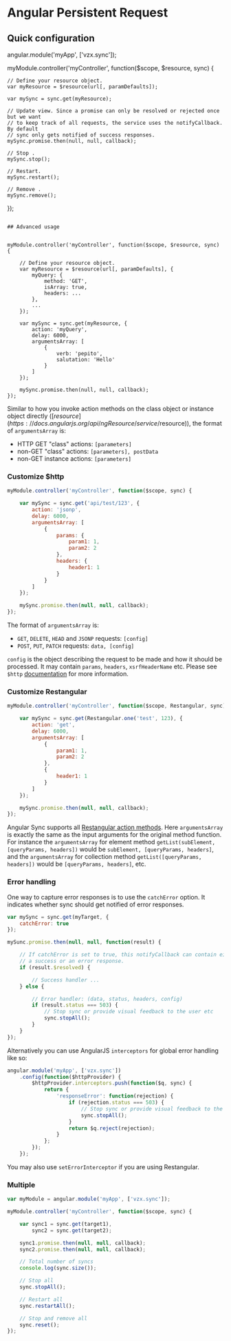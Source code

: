 # Angular Persistent Request

## Quick configuration
angular.module('myApp', ['vzx.sync']);

myModule.controller('myController', function($scope, $resource, sync) {

    // Define your resource object.
    var myResource = $resource(url[, paramDefaults]);

    var mySync = sync.get(myResource);

    // Update view. Since a promise can only be resolved or rejected once but we want
    // to keep track of all requests, the service uses the notifyCallback. By default
    // sync only gets notified of success responses.
    mySync.promise.then(null, null, callback);

    // Stop .
    mySync.stop();

    // Restart.
    mySync.restart();

    // Remove .
    mySync.remove();
});
```

## Advanced usage


myModule.controller('myController', function($scope, $resource, sync) {

    // Define your resource object.
    var myResource = $resource(url[, paramDefaults], {
        myQuery: {
            method: 'GET',
            isArray: true,
            headers: ...
        },
        ...
    });

    var mySync = sync.get(myResource, {
        action: 'myQuery',
        delay: 6000,
        argumentsArray: [
            {
                verb: 'pepito',
                salutation: 'Hello'
            }
        ]
    });

    mySync.promise.then(null, null, callback);
});
```
Similar to how you invoke action methods on the class object or instance object directly ([$resource](https://docs.angularjs.org/api/ngResource/service/$resource)), the format of `argumentsArray` is:
- HTTP GET "class" actions: `[parameters]`
- non-GET "class" actions: `[parameters], postData`
- non-GET instance actions: `[parameters]`

### Customize $http 
```javascript
myModule.controller('myController', function($scope, sync) {

    var mySync = sync.get('api/test/123', {
        action: 'jsonp',
        delay: 6000,
        argumentsArray: [
            {
                params: {
                    param1: 1,
                    param2: 2
                },
                headers: {
                    header1: 1
                }
            }
        ]
    });

    mySync.promise.then(null, null, callback);
});
```
The format of `argumentsArray` is:
- `GET`, `DELETE`, `HEAD` and `JSONP` requests: `[config]`
- `POST`, `PUT`, `PATCH` requests: `data, [config]`

`config` is the object describing the request to be made and how it should be processed. It may contain `params`, `headers`, `xsrfHeaderName` etc. Please see `$http` [documentation](https://docs.angularjs.org/api/ng/service/$http) for more information.

### Customize Restangular
```javascript
myModule.controller('myController', function($scope, Restangular, sync) {

    var mySync = sync.get(Restangular.one('test', 123), {
        action: 'get',
        delay: 6000,
        argumentsArray: [
            {
                param1: 1,
                param2: 2
            },
            {
                header1: 1
            }
        ]
    });

    mySync.promise.then(null, null, callback);
});
```
Angular Sync supports all [Restangular action methods](https://github.com/mgonto/restangular#methods-description). Here `argumentsArray` is exactly the same as the input arguments for the original method function. For instance the `argumentsArray` for element method `getList(subElement, [queryParams, headers])` would be `subElement, [queryParams, headers]`, and the `argumentsArray` for collection method `getList([queryParams, headers])` would be `[queryParams, headers]`, etc.

### Error handling
One way to capture error responses is to use the `catchError` option. It indicates whether sync should get notified of error responses.
```javascript
var mySync = sync.get(myTarget, {
    catchError: true
});

mySunc.promise.then(null, null, function(result) {

    // If catchError is set to true, this notifyCallback can contain either
    // a success or an error response.
    if (result.$resolved) {

        // Success handler ...
    } else {

        // Error handler: (data, status, headers, config)
        if (result.status === 503) {
            // Stop sync or provide visual feedback to the user etc
            sync.stopAll();
        }
    }
});
```

Alternatively you can use AngularJS `interceptors` for global error handling like so:
```javascript
angular.module('myApp', ['vzx.sync'])
    .config(function($httpProvider) {
        $httpProvider.interceptors.push(function($q, sync) {
            return {
                'responseError': function(rejection) {
                    if (rejection.status === 503) {
                        // Stop sync or provide visual feedback to the user etc
                        sync.stopAll();
                    }
                    return $q.reject(rejection);
                }
            };
        });
    });
```

You may also use `setErrorInterceptor` if you are using Restangular.

### Multiple
```javascript
var myModule = angular.module('myApp', ['vzx.sync']);

myModule.controller('myController', function($scope, sync) {

    var sync1 = sync.get(target1),
        sync2 = sync.get(target2);

    sync1.promise.then(null, null, callback);
    sync2.promise.then(null, null, callback);

    // Total number of syncs
    console.log(sync.size());

    // Stop all
    sync.stopAll();

    // Restart all
    sync.restartAll();

    // Stop and remove all
    sync.reset();
});
```

